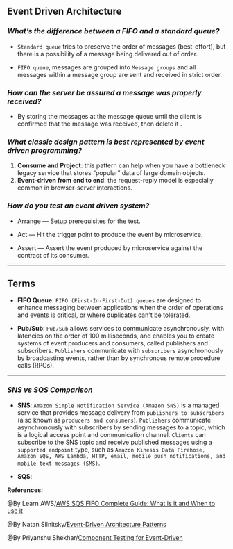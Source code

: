 ## **Event Driven Architecture**

### ***What’s the difference between a FIFO and a standard queue?***

- `Standard queue` tries to preserve the order of messages (best-effort), but there is a possibility of a message being delivered out of order.

- `FIFO queue`, messages are grouped into `Message groups` and all messages within a message group are sent and received in strict order.

### ***How can the server be assured a message was properly received?***

- By storing the messages at the message queue until the client is confirmed that the message was received, then delete it .

### ***What classic design pattern is best represented by event driven programming?***

1. **Consume and Project**: this pattern can help when you have a bottleneck legacy service that stores “popular” data of large domain objects.
2. **Event-driven from end to end**: the request-reply model is especially common in browser-server interactions.


### ***How do you test an event driven system?***

- Arrange — Setup prerequisites for the test.

- Act — Hit the trigger point to produce the event by microservice.

- Assert — Assert the event produced by microservice against the contract of its consumer.


-----------------------------------------------


## **Terms**

- **FIFO Queue**: `FIFO (First-In-First-Out) queues` are designed to enhance messaging between applications when the order of operations and events is critical, or where duplicates can't be tolerated. 


- **Pub/Sub**: `Pub/Sub` allows services to communicate asynchronously, with latencies on the order of 100 milliseconds, and enables you to create systems of event producers and consumers, called publishers and subscribers. `Publishers` communicate with `subscribers` asynchronously by broadcasting events, rather than by synchronous remote procedure calls (RPCs).


-----------------------------------------------

### ***SNS vs SQS Comparison***

- **SNS**: `Amazon Simple Notification Service (Amazon SNS)` is a managed service that provides message delivery from `publishers to subscribers` (also known as `producers and consumers`). `Publishers` communicate asynchronously with subscribers by sending messages to a topic, which is a logical access point and communication channel. `Clients` can subscribe to the SNS topic and receive published messages using a `supported endpoint` type, such as `Amazon Kinesis Data Firehose, Amazon SQS, AWS Lambda, HTTP, email, mobile push notifications, and mobile text messages (SMS)`.

- **SQS**: 

**References:**

@By Learn AWS/[AWS SQS FIFO Complete Guide: What is it and When to use it](https://www.learnaws.org/2020/12/21/aws-sqs-fifo-deep-dive/) 

@By Natan Silnitsky/[Event-Driven Architecture Patterns](https://medium.com/wix-engineering/6-event-driven-architecture-patterns-part-1-93758b253f47)

@By Priyanshu Shekhar/[Component Testing for Event-Driven](https://dzone.com/articles/component-testing-for-event-driven-microservice)